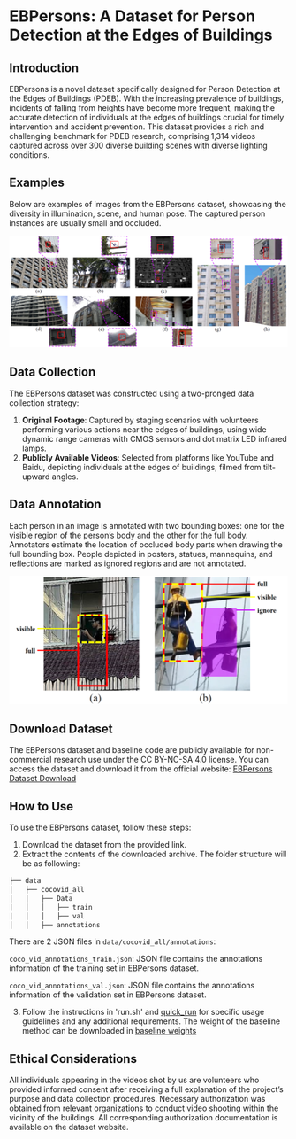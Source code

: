 # EBPersons: A Dataset for Person Detection at the Edges of Buildings

## Introduction
EBPersons is a novel dataset specifically designed for Person Detection at the Edges of Buildings (PDEB). With the increasing prevalence of buildings, incidents of falling from heights have become more frequent, making the accurate detection of individuals at the edges of buildings crucial for timely intervention and accident prevention. This dataset provides a rich and challenging benchmark for PDEB research, comprising 1,314 videos captured across over 300 diverse building scenes with diverse lighting conditions.

## Examples
Below are examples of images from the EBPersons dataset, showcasing the diversity in illumination, scene, and human pose. The captured person instances are usually small and occluded.

![Example 1](docs/sample_img/1.png)


## Data Collection
The EBPersons dataset was constructed using a two-pronged data collection strategy:
1. **Original Footage**: Captured by staging scenarios with volunteers performing various actions near the edges of buildings, using wide dynamic range cameras with CMOS sensors and dot matrix LED infrared lamps.
2. **Publicly Available Videos**: Selected from platforms like YouTube and Baidu, depicting individuals at the edges of buildings, filmed from tilt-upward angles.

## Data Annotation
Each person in an image is annotated with two bounding boxes: one for the visible region of the person’s body and the other for the full body. Annotators estimate the location of occluded body parts when drawing the full bounding box. People depicted in posters, statues, mannequins, and reflections are marked as ignored regions and are not annotated.

![Example 2](docs/sample_img/3.png)

## Download Dataset
The EBPersons dataset and baseline code are publicly available for non-commercial research use under the CC BY-NC-SA 4.0 license. You can access the dataset and download it from the official website:
[EBPersons Dataset Download](https://ebpersons.github.io/download.html) 


## How to Use
To use the EBPersons dataset, follow these steps:
1. Download the dataset from the provided link.
2. Extract the contents of the downloaded archive. The folder structure will be as following:
```
├── data
│   ├── cocovid_all
│   │   ├── Data
|   │   │   ├── train
|   │   │   ├── val
│   │   ├── annotations
```

There are 2 JSON files in `data/cocovid_all/annotations`:

`coco_vid_annotations_train.json`: JSON file contains the annotations information of the training set in EBPersons dataset.

`coco_vid_annotations_val.json`: JSON file contains the annotations information of the validation set in EBPersons dataset.

3. Follow the instructions in 'run.sh' and [quick_run](https://github.com/open-mmlab/mmtracking/blob/master/docs/en/quick_run.md) for specific usage guidelines and any additional requirements. The weight of the baseline method can be downloaded in [baseline weights](https://drive.google.com/file/d/1_AQOY1KB14y1d8MeNY88E85iggN2PhSh/view?usp=drive_link)

## Ethical Considerations
All individuals appearing in the videos shot by us are volunteers who provided informed consent after receiving a full explanation of the project’s purpose and data collection procedures. Necessary authorization was obtained from relevant organizations to conduct video shooting within the vicinity of the buildings. All corresponding authorization documentation is available on the dataset website.
